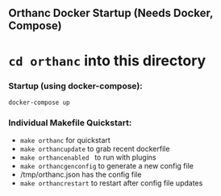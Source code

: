 Orthanc Docker Startup (Needs Docker, Compose)
-------
# `cd orthanc` into this directory
### Startup (using docker-compose):
`docker-compose up`

### Individual Makefile Quickstart:
- `make orthanc` for quickstart
- `make orthancupdate` to grab recent dockerfile
- `make orthancenabled ` to run with plugins
- `make orthancgenconfig` to generate a new config file
- /tmp/orthanc.json has the config file
- `make orthancrestart` to restart after config file updates 
